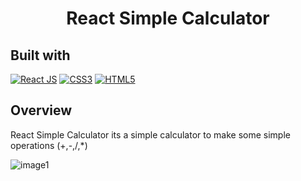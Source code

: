 <h1 align="center">React Simple Calculator</h1>

## Built with
[![React JS](https://img.shields.io/badge/-React-black?style=flat&logo=react)](https://es.reactjs.org/)
[![CSS3](https://img.shields.io/badge/-CSS3-black?style=flat&logo=css3&logoColor=blue)](https://www.w3.org/TR/CSS/#css)
[![HTML5](https://img.shields.io/badge/-HTML5-black?style=flat&logo=html5)](https://html.spec.whatwg.org/multipage/)
## Overview
React Simple Calculator its a simple calculator to make some simple operations (+,-,/,*)

![image1](https://user-images.githubusercontent.com/102185363/175828289-49c53230-9613-4baf-98c2-93139ec8db09.PNG)
